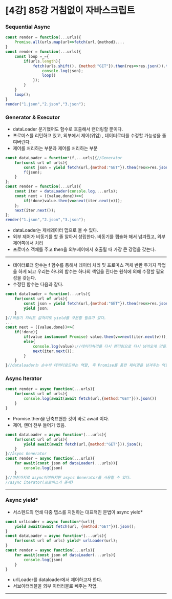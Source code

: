 # [4강] 85강 거침없이 자바스크립트

### Sequential Async

```jsx
const render = function(...urls){
	Promise.all(urls.map(url=>fetch(url,{method}....
}
const render = function(...urls){
	const loop =_={
		if(urls.length){
			fetch(urls.shift(), {method:"GET"}).then(res=>res.json()).then(json=>{
				console.log(json);
				loop()
			});
		}
	}
	loop();
}
render("1.json","2.json","3.json");
```

### Generator & Executor

- dataLoader 분기했어도 함수로 호출해서 랜더링할 뿐이다.
- 프로미스를 리턴하고 있고, 외부에서 제어(위임) , 데이터로더를 수정할 가능성을 줄여버린다.
- 제어를 처리하는 부분과 제어를 처리하는 부분

```jsx
const dataLoader = function*(f,...urls){//Generator
	for(const url of urls){
		const json = yield fetch(url,{method:"GET"}).then(res=>res.json());
		f(json);
	}
};
const render = function(...urls){
	const iter = dataLoader(console.log,...urls);
	const next = ({value,done})=>{
		if(!done)value.then(v=>next(iter.next(v)));	
	};
	next(iter.next());
};
render("1.json","2.json","3.json");
```

- dataLoader는 제네레이터 맵으로 볼 수 있다.
- 외부 제어가 비동기를 할 줄 알아서 성립한다. 비동기를 캡슐화 해서 넘겨줬고, 외부제어쪽에서 처리
- 프로미스 객체를 주고 then을 외부제어에서 호출될 때 가장 큰 강점을 갖는다.

---

- 데이터로더 함수는 f 함수를 통해서 데이터 처리 및 프로미스 객체 반환 두가지 작업을 하게 되고 우리는 하나의 함수는 하나의 책임을 진다는 원칙에 의해 수정할 필요성을 갖는다.
- 수정된 함수는 다음과 같다.

```jsx
const dataloader = function(...urls){
	for(const url of urls){
		const json = yield fetch(url,{method:"GET"}).then(res=>res.json());
		yield json;
	}
}//비동기 처리도 값처리도 yield를 구분할 필요가 있다.
...
const next = ({value,done})=>{
	if(!done){
		if(value instanceof Promise) value.then(v=>next(iter.next(v)));
		else{
			console.log(value);//데이터처리를 다시 랜더링으로 다시 넘어오게 만들었다.
			next(iter.next());
		}
	}
}//dataloader는 순수히 데이터로드하는 역할, 즉 Promise를 통한 제어권을 넘겨주는 역할만 한다.
```

### Async Iterator

```jsx
const render = async function(...urls){
	for(const url of urls){
		console.log(await(await fetch(url,{method:"GET"})).json())
	}
}
```

- Promise.then을 단축표현한 것이 바로 await 이다.
- 제어, 랜더 전부 들어가 있음.

```jsx
const dataLoader = async function*(...urls){
	for(const url of urls){
		yield await(await fetch(url,{method:"GET"})).json();
	}
}//åsync Generator
const render = async function(...urls){
	for await(const json of dataLoader(...urls)){
		console.log(json)
	}
}//마찬가지로 async이여야지만 async Generator를 사용할 수 있다.
//async iterator(프로미스가 존재)
```

---

### Async yield*

- 서스펜드의 연쇄 다중 뎁스를 지원하는 대표적인 문법이 async yield*

```jsx
const urlLoader = async function*(url){
	yield await(await fetch(url, {method:"GET"})).json();
}
const dataLoader = async function*(...urls){
	for(const url of urls) yield* urlLoader(url);
}
const render = async function(...urls){
	for await(const json of dataLoader(...urls){
		console.log(json)
	}
}
```

- urlLoader를 dataloader에서 제어하고자 한다.
- 서브이터러블을 외부 이터러블로 빼주는 작업.

---